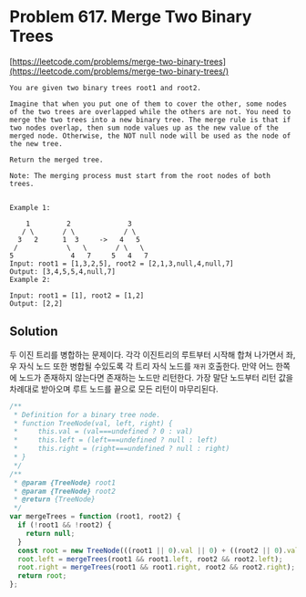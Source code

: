 # Problem 617. Merge Two Binary Trees

[https://leetcode.com/problems/merge-two-binary-trees](https://leetcode.com/problems/merge-two-binary-trees/)

```
You are given two binary trees root1 and root2.

Imagine that when you put one of them to cover the other, some nodes of the two trees are overlapped while the others are not. You need to merge the two trees into a new binary tree. The merge rule is that if two nodes overlap, then sum node values up as the new value of the merged node. Otherwise, the NOT null node will be used as the node of the new tree.

Return the merged tree.

Note: The merging process must start from the root nodes of both trees.


Example 1:

    1         2              3
   / \       / \            / \
  3   2      1  3     ->   4   5
 /            \   \       / \   \
5              4   7     5   4   7
Input: root1 = [1,3,2,5], root2 = [2,1,3,null,4,null,7]
Output: [3,4,5,5,4,null,7]
Example 2:

Input: root1 = [1], root2 = [1,2]
Output: [2,2]
```

## Solution

두 이진 트리를 병합하는 문제이다. 각각 이진트리의 루트부터 시작해 합쳐 나가면서 좌, 우 자식 노드 또한 병합될 수있도록 각 트리 자식 노드를 `재귀` 호출한다. 만약 어느 한쪽에 노드가 존재하지 않는다면 존재하는 노드만 리턴한다. 가장 말단 노드부터 리턴 값을 차례대로 받아오며 루트 노드를 끝으로 모든 리턴이 마무리된다.

```js
/**
 * Definition for a binary tree node.
 * function TreeNode(val, left, right) {
 *     this.val = (val===undefined ? 0 : val)
 *     this.left = (left===undefined ? null : left)
 *     this.right = (right===undefined ? null : right)
 * }
 */
/**
 * @param {TreeNode} root1
 * @param {TreeNode} root2
 * @return {TreeNode}
 */
var mergeTrees = function (root1, root2) {
  if (!root1 && !root2) {
    return null;
  }
  const root = new TreeNode(((root1 || 0).val || 0) + ((root2 || 0).val || 0));
  root.left = mergeTrees(root1 && root1.left, root2 && root2.left);
  root.right = mergeTrees(root1 && root1.right, root2 && root2.right);
  return root;
};
```

